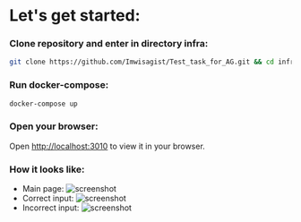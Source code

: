 # Let's get started:

### Clone repository and enter in directory infra:
```bash
git clone https://github.com/Imwisagist/Test_task_for_AG.git && cd infra
```
### Run docker-compose:
```bash
docker-compose up
```
### Open your browser:
Open [http://localhost:3010](http://localhost:3010) to view it in your browser.
### How it looks like:
* Main page:
![screenshot](https://github.com/imwisagist/Test_task_for_AG/blob/main/other/page.jpg?raw=true)
* Correct input:
![screenshot](https://github.com/imwisagist/Test_task_for_AG/blob/main/other/correct_input.jpg?raw=true)
* Incorrect input:
![screenshot](https://github.com/imwisagist/Test_task_for_AG/blob/main/other/incorrect_input.jpg?raw=true)